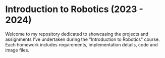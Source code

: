 # Introduction to Robotics (2023 - 2024)

Welcome to my repository dedicated to showcasing the projects and assignments I've undertaken during the "Introduction to Robotics" course. Each homework includes requirements, implementation details, code and image files.
